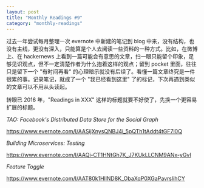 ```yaml
---
layout: post
title: "Monthly Readings #9"
category: "monthly-readings"
---
```


过去一年尝试每月整理一次 evernote 中新建的笔记到 blog 中来，没有结构，也没有主线，更没有深入，只能算是个人去阅读一些资料的一种方式。比如，在微博上、在 hackernews 上看到一篇可能会有意思的文章，扫一眼只能留个印象，足够见识观点，但不一定清楚作者为什么抱着这样的观点；留到 pocket 里面，往往只是留下一个 "有时间再看" 的心理暗示就没有后续了。看懂一篇文章终究是一件很累的事。记录笔记，就成了一个 "我已经看到这里" 了的标记，下次再遇到类似的文章可以不用从头读起。

转眼已 2016 年，"Readings in XXX" 这样的标题就要不好使了，先换一个更容易扩展的标题。


*TAO: Facebook's Distributed Data Store for the Social Graph*

https://www.evernote.com/l/AASijXnysQNBJ4i_5pQTh1tAddt4tGF7l0Q

*Building Microservices: Testing*

https://www.evernote.com/l/AAQi-CT1HNtGh7K_J7KUkLLCNM9ANx-yGvI

*Feature Toggle*

https://www.evernote.com/l/AAT80k1HllND8K_ObaXqP0XGaPavrslihCY
